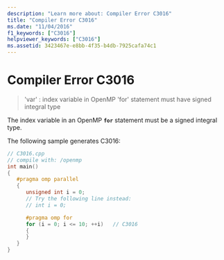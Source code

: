```yaml
---
description: "Learn more about: Compiler Error C3016"
title: "Compiler Error C3016"
ms.date: "11/04/2016"
f1_keywords: ["C3016"]
helpviewer_keywords: ["C3016"]
ms.assetid: 3423467e-e8bb-4f35-b4db-7925cafa74c1
---
```

# Compiler Error C3016

> 'var' : index variable in OpenMP 'for' statement must have signed integral type

The index variable in an OpenMP **`for`** statement must be a signed integral type.

The following sample generates C3016:

```cpp
// C3016.cpp
// compile with: /openmp
int main()
{
   #pragma omp parallel
   {
      unsigned int i = 0;
      // Try the following line instead:
      // int i = 0;

      #pragma omp for
      for (i = 0; i <= 10; ++i)   // C3016
      {
      }
   }
}
```
